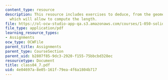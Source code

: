 ```yaml
---
content_type: resource
description: This resource includes exercises to deduce, from the geometry, an expression
  which will allow to compute the length.
file: https://ol-ocw-studio-app-qa.s3.amazonaws.com/courses/1-050-solid-mechanics-fall-2004/4e04697a8e05161f79ea4f6a1804b717_class04_7.pdf
file_type: application/pdf
learning_resource_types:
- Assignments
ocw_type: OCWFile
parent_title: Assignments
parent_type: CourseSection
parent_uid: b2807f85-9dc3-2920-f155-75bbcbd328ec
resourcetype: Document
title: class04_7.pdf
uid: 4e04697a-8e05-161f-79ea-4f6a1804b717
---
```

